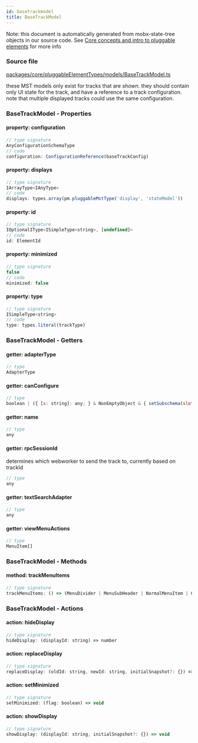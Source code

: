 ```yaml
---
id: basetrackmodel
title: BaseTrackModel
---
```


Note: this document is automatically generated from mobx-state-tree objects in
our source code. See
[Core concepts and intro to pluggable elements](/docs/developer_guide/) for more
info

### Source file

[packages/core/pluggableElementTypes/models/BaseTrackModel.ts](https://github.com/GMOD/jbrowse-components/blob/main/packages/core/pluggableElementTypes/models/BaseTrackModel.ts)

these MST models only exist for tracks that are _shown_. they should contain
only UI state for the track, and have a reference to a track configuration. note
that multiple displayed tracks could use the same configuration.

### BaseTrackModel - Properties

#### property: configuration

```js
// type signature
AnyConfigurationSchemaType
// code
configuration: ConfigurationReference(baseTrackConfig)
```

#### property: displays

```js
// type signature
IArrayType<IAnyType>
// code
displays: types.array(pm.pluggableMstType('display', 'stateModel'))
```

#### property: id

```js
// type signature
IOptionalIType<ISimpleType<string>, [undefined]>
// code
id: ElementId
```

#### property: minimized

```js
// type signature
false
// code
minimized: false
```

#### property: type

```js
// type signature
ISimpleType<string>
// code
type: types.literal(trackType)
```

### BaseTrackModel - Getters

#### getter: adapterType

```js
// type
AdapterType
```

#### getter: canConfigure

```js
// type
boolean | ({ [x: string]: any; } & NonEmptyObject & { setSubschema(slotName: string, data: unknown): any; } & IStateTreeNode<AnyConfigurationSchemaType>)
```

#### getter: name

```js
// type
any
```

#### getter: rpcSessionId

determines which webworker to send the track to, currently based on trackId

```js
// type
any
```

#### getter: textSearchAdapter

```js
// type
any
```

#### getter: viewMenuActions

```js
// type
MenuItem[]
```

### BaseTrackModel - Methods

#### method: trackMenuItems

```js
// type signature
trackMenuItems: () => (MenuDivider | MenuSubHeader | NormalMenuItem | CheckboxMenuItem | RadioMenuItem | SubMenuItem | { ...; })[]
```

### BaseTrackModel - Actions

#### action: hideDisplay

```js
// type signature
hideDisplay: (displayId: string) => number
```

#### action: replaceDisplay

```js
// type signature
replaceDisplay: (oldId: string, newId: string, initialSnapshot?: {}) => void
```

#### action: setMinimized

```js
// type signature
setMinimized: (flag: boolean) => void
```

#### action: showDisplay

```js
// type signature
showDisplay: (displayId: string, initialSnapshot?: {}) => void
```
